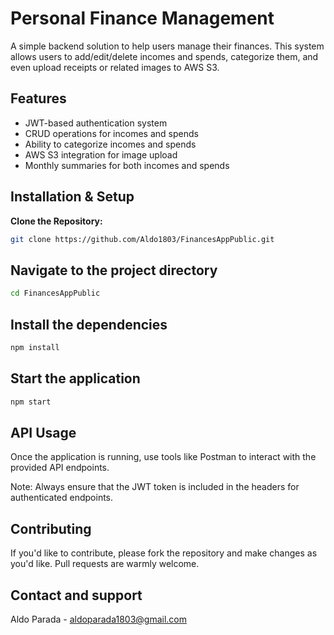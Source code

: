 # Personal Finance Management

A simple backend solution to help users manage their finances. This system allows users to add/edit/delete incomes and spends, categorize them, and even upload receipts or related images to AWS S3.

## Features

- JWT-based authentication system
- CRUD operations for incomes and spends
- Ability to categorize incomes and spends
- AWS S3 integration for image upload
- Monthly summaries for both incomes and spends

## Installation & Setup

**Clone the Repository:**
   ```bash
   git clone https://github.com/Aldo1803/FinancesAppPublic.git
   ```
## Navigate to the project directory
```bash
cd FinancesAppPublic
```

## Install the dependencies
```bash
npm install
```

## Start the application
```bash
npm start
```

## API Usage
Once the application is running, use tools like Postman to interact with the provided API endpoints.

Note: Always ensure that the JWT token is included in the headers for authenticated endpoints.

## Contributing
If you'd like to contribute, please fork the repository and make changes as you'd like. Pull requests are warmly welcome.

## Contact and support
Aldo Parada - aldoparada1803@gmail.com
